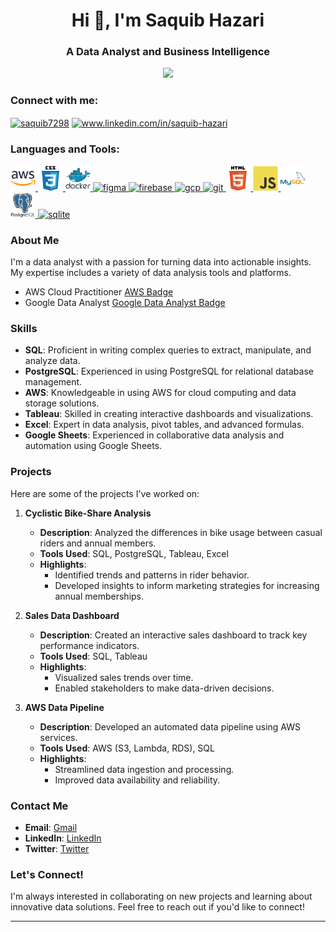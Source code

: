 <h1 align="center">Hi 👋, I'm Saquib Hazari</h1>
<h3 align="center">A Data Analyst and Business Intelligence</h3>
<div align="center">
  <img src="https://profile-counter.glitch.me/Saquib-Hazari/count.svg?"  />
</div>

###



###





<h3 align="left">Connect with me:</h3>
<p align="left">
<a href="https://twitter.com/saquib7298" target="blank"><img align="center" src="https://raw.githubusercontent.com/rahuldkjain/github-profile-readme-generator/master/src/images/icons/Social/twitter.svg" alt="saquib7298" height="30" width="40" /></a>
<a href="https://linkedin.com/in/www.linkedin.com/in/saquib-hazari" target="blank"><img align="center" src="https://raw.githubusercontent.com/rahuldkjain/github-profile-readme-generator/master/src/images/icons/Social/linked-in-alt.svg" alt="www.linkedin.com/in/saquib-hazari" height="30" width="40" /></a>
</p>

<h3 align="left">Languages and Tools:</h3>
<p align="left"> <a href="https://aws.amazon.com" target="_blank" rel="noreferrer"> <img src="https://raw.githubusercontent.com/devicons/devicon/master/icons/amazonwebservices/amazonwebservices-original-wordmark.svg" alt="aws" width="40" height="40"/> </a> <a href="https://www.w3schools.com/css/" target="_blank" rel="noreferrer"> <img src="https://raw.githubusercontent.com/devicons/devicon/master/icons/css3/css3-original-wordmark.svg" alt="css3" width="40" height="40"/> </a> <a href="https://www.docker.com/" target="_blank" rel="noreferrer"> <img src="https://raw.githubusercontent.com/devicons/devicon/master/icons/docker/docker-original-wordmark.svg" alt="docker" width="40" height="40"/> </a> <a href="https://www.figma.com/" target="_blank" rel="noreferrer"> <img src="https://www.vectorlogo.zone/logos/figma/figma-icon.svg" alt="figma" width="40" height="40"/> </a> <a href="https://firebase.google.com/" target="_blank" rel="noreferrer"> <img src="https://www.vectorlogo.zone/logos/firebase/firebase-icon.svg" alt="firebase" width="40" height="40"/> </a> <a href="https://cloud.google.com" target="_blank" rel="noreferrer"> <img src="https://www.vectorlogo.zone/logos/google_cloud/google_cloud-icon.svg" alt="gcp" width="40" height="40"/> </a> <a href="https://git-scm.com/" target="_blank" rel="noreferrer"> <img src="https://www.vectorlogo.zone/logos/git-scm/git-scm-icon.svg" alt="git" width="40" height="40"/> </a> <a href="https://www.w3.org/html/" target="_blank" rel="noreferrer"> <img src="https://raw.githubusercontent.com/devicons/devicon/master/icons/html5/html5-original-wordmark.svg" alt="html5" width="40" height="40"/> </a> <a href="https://developer.mozilla.org/en-US/docs/Web/JavaScript" target="_blank" rel="noreferrer"> <img src="https://raw.githubusercontent.com/devicons/devicon/master/icons/javascript/javascript-original.svg" alt="javascript" width="40" height="40"/> </a> <a href="https://www.mysql.com/" target="_blank" rel="noreferrer"> <img src="https://raw.githubusercontent.com/devicons/devicon/master/icons/mysql/mysql-original-wordmark.svg" alt="mysql" width="40" height="40"/> </a> <a href="https://www.postgresql.org" target="_blank" rel="noreferrer"> <img src="https://raw.githubusercontent.com/devicons/devicon/master/icons/postgresql/postgresql-original-wordmark.svg" alt="postgresql" width="40" height="40"/> </a> <a href="https://www.sqlite.org/" target="_blank" rel="noreferrer"> <img src="https://www.vectorlogo.zone/logos/sqlite/sqlite-icon.svg" alt="sqlite" width="40" height="40"/> </a> </p>


### About Me
I'm a data analyst with a passion for turning data into actionable insights. My expertise includes a variety of data analysis tools and platforms.
* AWS Cloud Practitioner [AWS Badge](https://www.credly.com/badges/247b3d2b-d413-4b51-bd95-4d9691b91af2/public_url)
* Google Data Analyst [Google Data Analyst Badge](https://www.credly.com/badges/5bf94a19-f26a-4807-ac2a-b460bca4e4eb/public_url)

### Skills
- **SQL**: Proficient in writing complex queries to extract, manipulate, and analyze data.
- **PostgreSQL**: Experienced in using PostgreSQL for relational database management.
- **AWS**: Knowledgeable in using AWS for cloud computing and data storage solutions.
- **Tableau**: Skilled in creating interactive dashboards and visualizations.
- **Excel**: Expert in data analysis, pivot tables, and advanced formulas.
- **Google Sheets**: Experienced in collaborative data analysis and automation using Google Sheets.

### Projects
Here are some of the projects I've worked on:

1. **Cyclistic Bike-Share Analysis**
   - **Description**: Analyzed the differences in bike usage between casual riders and annual members.
   - **Tools Used**: SQL, PostgreSQL, Tableau, Excel
   - **Highlights**:
     - Identified trends and patterns in rider behavior.
     - Developed insights to inform marketing strategies for increasing annual memberships.

2. **Sales Data Dashboard**
   - **Description**: Created an interactive sales dashboard to track key performance indicators.
   - **Tools Used**: SQL, Tableau
   - **Highlights**:
     - Visualized sales trends over time.
     - Enabled stakeholders to make data-driven decisions.

3. **AWS Data Pipeline**
   - **Description**: Developed an automated data pipeline using AWS services.
   - **Tools Used**: AWS (S3, Lambda, RDS), SQL
   - **Highlights**:
     - Streamlined data ingestion and processing.
     - Improved data availability and reliability.

### Contact Me
- **Email**: [Gmail](saquibhazari1000@gmail.com)
- **LinkedIn**: [LinkedIn](www.linkedin.com/in/saquib-hazari)
- **Twitter**: [Twitter](https://twitter.com/your-handle](https://x.com/saquib7298))

### Let's Connect!
I'm always interested in collaborating on new projects and learning about innovative data solutions. Feel free to reach out if you'd like to connect!

---

